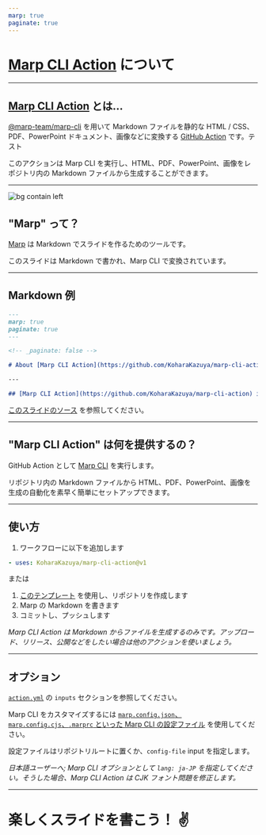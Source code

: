 ```yaml
---
marp: true
paginate: true
---
```


<!-- _paginate: false -->

# [Marp CLI Action](https://github.com/KoharaKazuya/marp-cli-action) について <!-- fit -->

---

## [Marp CLI Action](https://github.com/KoharaKazuya/marp-cli-action) とは...

[@marp-team/marp-cli](https://github.com/marp-team/marp-cli) を用いて Markdown ファイルを静的な HTML / CSS、PDF、PowerPoint ドキュメント、画像などに変換する [GitHub Action](https://docs.github.com/actions) です。テスト

このアクションは Marp CLI を実行し、HTML、PDF、PowerPoint、画像をレポジトリ内の Markdown ファイルから生成することができます。

---

![bg contain left](https://marp.app/assets/marp.svg)

## "Marp" って？

[Marp](https://marp.app/) は Markdown でスライドを作るためのツールです。

このスライドは Markdown で書かれ、Marp CLI で変換されています。

---

## Markdown 例

```markdown
---
marp: true
paginate: true
---

<!-- _paginate: false -->

# About [Marp CLI Action](https://github.com/KoharaKazuya/marp-cli-action) <!-- fit -->

---

## [Marp CLI Action](https://github.com/KoharaKazuya/marp-cli-action) is...
```

[このスライドのソース](https://github.com/KoharaKazuya/marp-cli-action/blob/main/examples/ja/about-marp-cli-action.md) を参照してください。

---

## "Marp CLI Action" は何を提供するの？

GitHub Action として [Marp CLI](https://github.com/marp-team/marp-cli) を実行します。

リポジトリ内の Markdown ファイルから HTML、PDF、PowerPoint、画像を生成の自動化を素早く簡単にセットアップできます。

---

## 使い方

1. ワークフローに以下を追加します

```yaml
- uses: KoharaKazuya/marp-cli-action@v1
```

または

1. [このテンプレート](https://github.com/KoharaKazuya/marp-cli-action-gh-pages-template) を使用し、リポジトリを作成します
2. Marp の Markdown を書きます
3. コミットし、プッシュします

_Marp CLI Action は Markdown からファイルを生成するのみです。アップロード、リリース、公開などをしたい場合は他のアクションを使いましょう。_

---

## オプション

[`action.yml`](https://github.com/KoharaKazuya/marp-cli-action/blob/main/action.yml) の `inputs` セクションを参照してください。

Marp CLI をカスタマイズするには [`marp.config.json`、`marp.config.cjs`、`.marprc` といった Marp CLI の設定ファイル](https://github.com/marp-team/marp-cli/blob/master/README.md#configuration-file) を使用してください。

設定ファイルはリポジトリルートに置くか、`config-file` input を指定します。

_日本語ユーザーへ; Marp CLI オプションとして `lang: ja-JP` を指定してください。そうした場合、Marp CLI Action は CJK フォント問題を修正します。_

---

# 楽しくスライドを書こう！ :v: <!--fit-->
